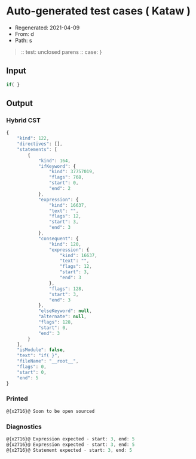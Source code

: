 # Auto-generated test cases ( Kataw )
- Regenerated: 2021-04-09
- From: d
- Path: s
> :: test: unclosed parens
> :: case: }
## Input

`````js
if( }
`````

## Output

### Hybrid CST

```javascript
{
    "kind": 122,
    "directives": [],
    "statements": [
        {
            "kind": 164,
            "ifKeyword": {
                "kind": 37757019,
                "flags": 768,
                "start": 0,
                "end": 2
            },
            "expression": {
                "kind": 16637,
                "text": "",
                "flags": 12,
                "start": 3,
                "end": 3
            },
            "consequent": {
                "kind": 120,
                "expression": {
                    "kind": 16637,
                    "text": "",
                    "flags": 12,
                    "start": 3,
                    "end": 3
                },
                "flags": 128,
                "start": 3,
                "end": 3
            },
            "elseKeyword": null,
            "alternate": null,
            "flags": 128,
            "start": 0,
            "end": 3
        }
    ],
    "isModule": false,
    "text": "if( }",
    "fileName": "__root__",
    "flags": 0,
    "start": 0,
    "end": 5
}
```

### Printed

```javascript
@{x2716}@ Soon to be open sourced
```

### Diagnostics

```javascript
@{x2716}@ Expression expected - start: 3, end: 5
@{x2716}@ Expression expected - start: 3, end: 5
@{x2716}@ Statement expected - start: 3, end: 5

```

